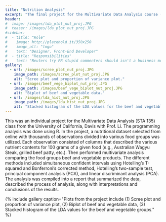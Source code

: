 ```yaml
---
title: "Nutrition Analysis"
excerpt: "The final project for the Multivariate Data Analysis course (STA 135) at U.C. Davis."
header:
#  image: /images/lda_plot_nut_proj.JPG
#  teaser: /images/lda_plot_nut_proj.JPG
#sidebar:
#  - title: "Role"
#    image: http://placehold.it/350x250
#    image_alt: "logo"
#    text: "Designer, Front-End Developer"
#  - title: "Responsibilities"
#    text: "Reuters try PR stupid commenters should isn't a business model"
gallery:
  - url: /images/scree_plot_nut_proj.JPG
    image_path: /images/scree_plot_nut_proj.JPG
    alt: "Scree plot and proportion of variance plot."
  - url: /images/beef_vege_biplot_nut_proj.JPG
    image_path: /images/beef_vege_biplot_nut_proj.JPG
    alt: "Biplot of beef and vegetable data."
  - url: /images/lda_hist_nut_proj.JPG
    image_path: /images/lda_hist_nut_proj.JPG
    alt: "Stacked histogram of the LDA values for the beef and vegetable groups."
---
```

This was an individual project for the Multivariate Data Analysis (STA 135) class from the University of California, Davis with Prof. Li. The programming analysis was done using R. In the project, a nutritional dataset selected from online with thousands of observations divided into various food groups was utilized. Each observation consisted of columns that described the various nutrient contents for 100 grams of a given food (e.g., Australian Wagyu Steak, grilled beef patty, etc.). Then performed multivariate analysis comparing the food groups beef and vegetable products. The different methods included simultaneous confident intervals using Hotelling’s T-squared and Bonferroni’s corrected method, Hotelling’s two-sample test, principal component analysis (PCA), and linear discriminant analysis (PCA). The analysis was compiled into a report that summarized the data, described the process of analysis, along with interpretations and conclusions of the results.

{% include gallery caption="Plots from the project include (1) Scree plot and proportion of variance plot, (2) Biplot of beef and vegetable data, (3) Stacked histogram of the LDA values for the beef and vegetable groups." %}

